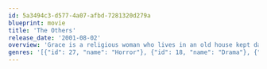 ```yaml
---
id: 5a3494c3-d577-4a07-afbd-7281320d279a
blueprint: movie
title: 'The Others'
release_date: '2001-08-02'
overview: 'Grace is a religious woman who lives in an old house kept dark because her two children, Anne and Nicholas, have a rare sensitivity to light. When the family begins to suspect the house is haunted, Grace fights to protect her children at any cost in the face of strange events and disturbing visions.'
genres: '[{"id": 27, "name": "Horror"}, {"id": 18, "name": "Drama"}, {"id": 9648, "name": "Mystery"}, {"id": 53, "name": "Thriller"}]'
---
```

